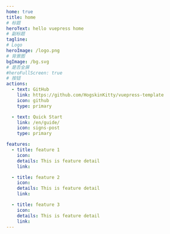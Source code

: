 ```yaml
---
home: true
title: home
# 标题
heroText: hello vuepress home
# 副标题
tagline: 
# Logo
heroImage: /logo.png
# 背景图
bgImage: /bg.svg
# 是否全屏
#heroFullScreen: true
# 按钮
actions:
  - text: GitHub
    link: https://github.com/HogskinKitty/vuepress-template
    icon: github
    type: primary

  - text: Quick Start
    link: /en/guide/
    icon: signs-post
    type: primary

features:
  - title: feature 1
    icon:
    details: This is feature detail
    link:

  - title: feature 2
    icon:
    details: This is feature detail
    link:

  - title: feature 3
    icon:
    details: This is feature detail
    link: 
---
```

